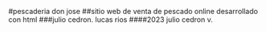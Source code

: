 #pescaderia don jose
##sitio web de venta de pescado online desarrollado con html
###julio cedron. lucas rios
####2023 julio cedron v.
